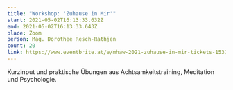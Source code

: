 ```yaml
---
title: "Workshop: 'Zuhause in Mir'"
start: 2021-05-02T16:13:33.632Z
end: 2021-05-02T16:13:33.643Z
place: Zoom
person: Mag. Dorothee Resch-Rathjen
count: 20
link: https://www.eventbrite.at/e/mhaw-2021-zuhause-in-mir-tickets-153183284327?utm-medium=discovery&utm-campaign=social&utm-content=attendeeshare&aff=escb&utm-source=cp&utm-term=listing
---
```

Kurzinput und praktische Übungen aus Achtsamkeitstraining, Meditation und Psychologie.